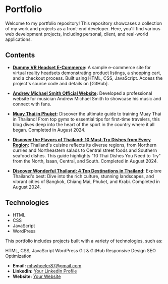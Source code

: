 # Portfolio

Welcome to my portfolio repository! This repository showcases a collection of my work and projects as a front-end developer. Here, you'll find various web development projects, including personal, client, and real-world applications.

## **Contents**

- **[Dummy VR Headset E-Commerce](https://github.com/mwheeler2244/VR-Headset-E-Commerce):** A sample e-commerce site for virtual reality headsets demonstrating product listings, a shopping cart, and a checkout process. Built using HTML, CSS, JavaScript. Access the project's source code and details on [GitHub].
- **[Andrew Michael Smith Official Website](https://andrewmichaelsmith.org/):** Developed a professional website for musician Andrew Michael Smith to showcase his music and connect with fans.
- **[Muay Thai in Phuket](http://www.muaythaiinphuket.com):** Discover the ultimate guide to training Muay Thai in Thailand! From top gyms to essential tips for first-time travelers, this blog dives deep into the heart of the sport in the country where it all began. Completed in August 2024.

- **[Discover the Flavors of Thailand: 10 Must-Try Dishes from Every Region](http://www.discoverthaifood.com):** Thailand's cuisine reflects its diverse regions, from Northern curries and Northeastern salads to Central street foods and Southern seafood dishes. This guide highlights "10 Thai Dishes You Need to Try" from the North, Isaan, Central, and South. Completed in August 2024.

- **[Discover Wonderful Thailand: 4 Top Destinations in Thailand](https://github.com/mwheeler2244/Travel-Thailand):** Explore Thailand's best: Dive into the rich culture, stunning landscapes, and vibrant cities of Bangkok, Chiang Mai, Phuket, and Krabi. Completed in August 2024.

## **Technologies**

- HTML
- CSS
- JavaScript
- WordPress



This portfolio includes projects built with a variety of technologies, such as:

HTML, CSS, JavaScript
WordPress
Git & GitHub
Responsive Design
SEO Optimization

- **Email:** mhwheeler87@gmail.com
- **LinkedIn:** [Your LinkedIn Profile](https://www.linkedin.com/in/michael-wheeler12/)
- **Website:** [Your Website](https://mikewheelerdev.com/)

